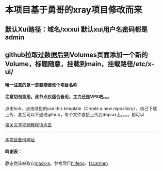 # 本项目基于勇哥的xray项目修改而来
## 默认Xui路径：域名/xxxui  默认xui用户名密码都是admin
## github拉取过数据后到Volumes页面添加一个新的Volume，标题随意，挂载到main，挂载路径/etc/x-ui/


#### 唯一注意的是一定要随便改个项目名称

#### 注意切勿滥用，此节点仅适合备用，主力还是VPS吧。。。

点击fork、点击绿色的use this template（Create a new repository）、自己下载上传、甚至可以不通过github，每个文件直接上传到doprax上。。。。都可以

[相关文字视频教程请点击](https://ygkkk.blogspot.com/2023/01/doprax-xray-v2ray-cdn.html)

---------------------------------------------------------------------------------------

[本项目备份地址](https://gitlab.com/zyzh666/doprax-xui)
#### 鸣谢表：
静态伪装站取自[mack-a](https://github.com/mack-a/v2ray-agent)，参考项目[hiifeng](https://github.com/hiifeng/V2ray-for-Doprax)、[fscarmen](https://github.com/fscarmen2/V2-for-Doprax)


